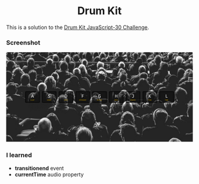 <h1 align="center">Drum Kit</h1>

This is a solution to the [Drum Kit JavaScript-30 Challenge](https://javascript30.com/).

### Screenshot

![screenshot](screenshot.png)

### I learned

- <b>transitionend</b> event
- <b>currentTime</b> audio property
